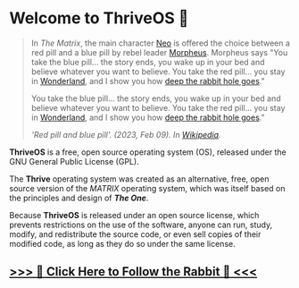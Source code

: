 # Welcome to **ThriveOS** 👋

> In _The Matrix_, the main character [Neo](https://en.wikipedia.org/wiki/Neo_(The_Matrix)  "Neo (The Matrix)") is offered the choice between a red pill and a blue pill by rebel leader [Morpheus](https://en.wikipedia.org/wiki/Morpheus_(The_Matrix)  "Morpheus (The Matrix)"). Morpheus says "You take the blue pill... the story ends, you wake up in your bed and believe whatever you want to believe. You take the red pill... you stay in [Wonderland](https://en.wikipedia.org/wiki/Alice%27s_Adventures_in_Wonderland  "Alice's Adventures in Wonderland"), and I show you how [deep the rabbit hole goes](https://en.wikipedia.org/wiki/Down_the_rabbit_hole  "Down the rabbit hole")."
>
> You take the blue pill... the story ends, you wake up in your bed and believe whatever you want to believe. You take the red pill... you stay in [Wonderland](https://en.wikipedia.org/wiki/Alice%27s_Adventures_in_Wonderland  "Alice's Adventures in Wonderland"), and I show you how [deep the rabbit hole goes](https://en.wikipedia.org/wiki/Down_the_rabbit_hole  "Down the rabbit hole")."
> 
> *'Red pill and blue pill'. (2023, Feb 09). In [_Wikipedia_](https://en.wikipedia.org/wiki/Red_pill_and_blue_pill#:~:text=Morpheus%20says%20%22You%20take%20the,deep%20the%20rabbit%20hole%20goes.%22).*

**ThriveOS** is a free, open source operating system (OS), released under the GNU General Public License (GPL).

The **Thrive** operating system was created as an alternative, free, open source version of the *MATRIX* operating system, which was itself based on the principles and design of ***The One***.

Because **ThriveOS** is released under an open source license, which prevents restrictions on the use of the software, anyone can run, study, modify, and redistribute the source code, or even sell copies of their modified code, as long as they do so under the same license.

##  [>>> 💊 Click Here to Follow the Rabbit 🐇 <<<](https://github.com/ThriveADRIAN/THRIVE.AI/blob/bf3842f69d4fd96371e6b7dff3bb0e8a27f3afef/*thrive_os.py) 